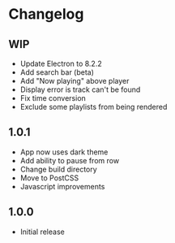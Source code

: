 # Changelog

## WIP
- Update Electron to 8.2.2
- Add search bar (beta)
- Add "Now playing" above player
- Display error is track can't be found
- Fix time conversion
- Exclude some playlists from being rendered

## 1.0.1
- App now uses dark theme
- Add ability to pause from row
- Change build directory
- Move to PostCSS
- Javascript improvements

## 1.0.0
- Initial release
